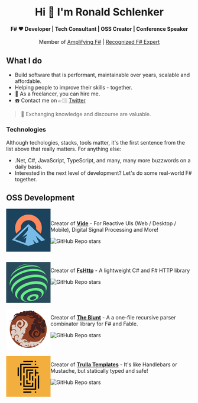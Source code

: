 <h1 align="center">Hi 👋 I'm Ronald Schlenker</h1>
<h4 align="center">F# ❤️ Developer | Tech Consultant | OSS Creator | Conference Speaker</h4>

<p align="center">
  Member of <a href="https://amplifying-fsharp.github.io/">Amplifying F#</a> | <a href="https://foundation.fsharp.org/results_applied_fsharp_2019">Recognized F# Expert</a>
</p>

## What I do

* Build software that is performant, maintainable over years, scalable and affordable.
* Helping people to improve their skills - together.
* 🚀 As a freelancer, you can hire me.
* :phone: Contact me on 👉🏼 [Twitter](https://twitter.com/schlenkr)

> :book: Exchanging knowledge and discourse are valuable.

### Technologies

Although techologies, stacks, tools matter, it's the first sentence from the list above that really matters. For anything else:

* .Net, C#, JavaScript, TypeScript, and many, many more buzzwords on a daily basis.
* Interested in the next level of development? Let's do some real-world F# together.

## OSS Development



<img src='./img/Vide_logo.png' alt='logo' width='120' align="left" />
<br />

Creator of **[Vide](https://github.com/vide-collabo/vide)** - For  Reactive UIs (Web / Desktop / Mobile), Digital Signal Processing and More!

![GitHub Repo stars](https://img.shields.io/github/stars/vide-collabo/Vide?style=social)

<br clear='left' />
<br />



<img src='./img/FsHttp_logo.png' alt='logo' width='120' align="left" />

Creator of **[FsHttp](https://github.com/fsprojects/FsHttp)**  - A lightweight C# and F# HTTP library

![GitHub Repo stars](https://img.shields.io/github/stars/fsprojects/FsHttp?style=social)

<br clear='left' />
<br />



<img src='./img/TheBlunt_logo.png' alt='logo' width='120' align="left" />

Creator of **[The Blunt](https://github.com/ronaldschlenker/TheBlunt)** - A a one-file recursive parser combinator library for F# and Fable.

![GitHub Repo stars](https://img.shields.io/github/stars/ronaldschlenker/TheBlunt?style=social)

<br clear='left' />
<br />



<img src='./img/Trulla_logo.png' alt='logo' width='120' align="left" />


Creator of **[Trulla Templates](https://github.com/ronaldschlenker/Trulla)** - It's like Handlebars or Mustache, but statically typed and safe!

![GitHub Repo stars](https://img.shields.io/github/stars/ronaldschlenker/Trulla?style=social)

<br clear='left' />
<br />
